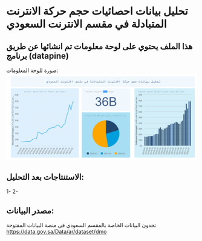 
# تحليل بيانات احصائيات حجم حركة الانترنت المتبادلة في مقسم الانترنت السعودي 

## هذا الملف يحتوي على لوحة معلومات تم انشائها عن طريق برنامج (datapine) 

صورة للوحة المعلومات:
![image](https://github.com/Nourafk/Dashboard/blob/main/dashboard.png)

## الاستنتاجات بعد التحليل:
1- 
2- 

## مصدر البيانات:
تجدون البيانات الخاصة بالمقسم السعودي في منصة البيانات المفتوحة
https://data.gov.sa/Data/ar/dataset/dmo
